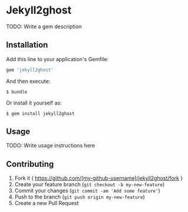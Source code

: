# Jekyll2ghost

TODO: Write a gem description

## Installation

Add this line to your application's Gemfile:

```ruby
gem 'jekyll2ghost'
```

And then execute:

    $ bundle

Or install it yourself as:

    $ gem install jekyll2ghost

## Usage

TODO: Write usage instructions here

## Contributing

1. Fork it ( https://github.com/[my-github-username]/jekyll2ghost/fork )
2. Create your feature branch (`git checkout -b my-new-feature`)
3. Commit your changes (`git commit -am 'Add some feature'`)
4. Push to the branch (`git push origin my-new-feature`)
5. Create a new Pull Request

